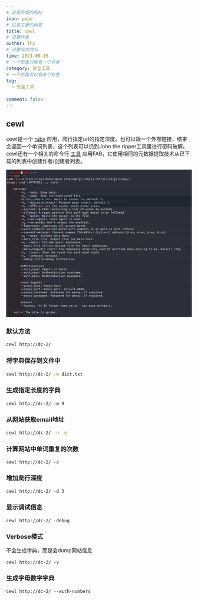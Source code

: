 ```yaml
---
# 这是页面的图标
icon: page
# 这是文章的标题
title: cewl
# 设置作者
author: lhz
# 设置写作时间
time: 2021-09-15
# 一个页面只能有一个分类
category: 安全工具
# 一个页面可以有多个标签
tag:
  - 安全工具

comment: false
---
```

## cewl
cewl是一个 [ruby](http://www.codercto.com/category/ruby.html) 应用，爬行指定url的指定深度。也可以跟一个外部链接，结果会返回一个单词列表，这个列表可以扔到John the ripper工具里进行密码破解。cewl还有一个相关的命令行 [工具](http://www.codercto.com/tool.html) 应用FAB，它使用相同的元数据提取技术从已下载的列表中创建作者/创建者列表。

![image-20210915143858647](../../../.vuepress/public/assets/img/image-20210915143858647.png)

### 默认方法

```bash
cewl http://dc-2/
```

### 将字典保存到文件中

```bash
cewl http://dc-2/ -w dict.txt
```

### 生成指定长度的字典

```
cewl http://dc-2/ -m 9
```

### 从网站获取email地址

```bash
cewl http://dc-2/ -n -e
```

### 计算网站中单词重复的次数

```
cewl http://dc-2/ -c
```

### 增加爬行深度

```
cewl http://dc-2/ -d 3
```

### 显示调试信息

```
cewl http://dc-2/ -debug
```

### Verbose模式

不会生成字典，而是会dump网站信息

```
cewl http://dc-2/ -v
```

### 生成字母数字字典

```
cewl http://dc-2/ --with-numbers
```

